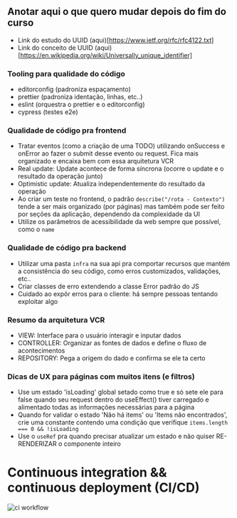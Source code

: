 ## Anotar aqui o que quero mudar depois do fim do curso

- Link do estudo do UUID (aqui)[https://www.ietf.org/rfc/rfc4122.txt]
- Link do conceito de UUID (aqui)[https://en.wikipedia.org/wiki/Universally_unique_identifier]

### Tooling para qualidade do código
- editorconfig (padroniza espaçamento)
- prettier (padroniza identação, linhas, etc..)
- eslint (orquestra o prettier e o editorconfig)
- cypress (testes e2e)

### Qualidade de código pra frontend
- Tratar eventos (como a criação de uma TODO) utilizando onSuccess e onError ao fazer o submit desse evento ou request. Fica mais organizado e encaixa bem com essa arquitetura VCR
- Real update: Update acontece de forma síncrona (ocorre o update e o resultado da operação junto)
- Optimistic update: Atualiza independentemente do resultado da operação
- Ao criar um teste no frontend, o padrão `describe("/rota - Contexto")` tende a ser mais organizado (por páginas) mas também pode ser feito por seções da aplicação, dependendo da complexidade da UI
- Utilize os parâmetros de acessibilidade da web sempre que possível, como o `name`

### Qualidade de código pra backend
- Utilizar uma pasta `infra` na sua api pra comportar recursos que mantém a consistência do seu código, como erros customizados, validações, etc..
- Criar classes de erro extendendo a classe Error padrão do JS
- Cuidado ao expôr erros para o cliente: há sempre pessoas tentando exploitar algo


### Resumo da arquitetura VCR
- VIEW: Interface para o usuário interagir e inputar dados
- CONTROLLER: Organizar as fontes de dados e define o fluxo de acontecimentos
- REPOSITORY: Pega a origem do dado e confirma se ele ta certo

### Dicas de UX para páginas com muitos itens (e filtros)
- Use um estado 'isLoading' global setado como true e só sete ele para false quando seu request dentro do useEffect() tiver carregado e alimentado todas as informações necessárias para a página
- Quando for validar o estado 'Não há items' ou 'Items não encontrados', crie uma constante contendo uma condição que verifique `items.length === 0 && !isLoading`
- Use o `useRef` pra quando precisar atualizar um estado e não quiser RE-RENDERIZAR o componente inteiro

# Continuous integration && continuous deployment (CI/CD)
![ci workflow](https://miro.medium.com/v2/resize:fit:1000/0*LX8FM8Z26sgxv6BT.png)